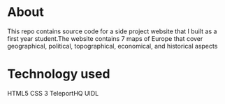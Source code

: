 # About
This repo contains source code for a side project website that I built as a first year student.The website contains 7 maps of Europe that cover geographical, political, topographical, economical, and historical aspects

# Technology used 
HTML5
CSS 3
TeleportHQ UIDL

